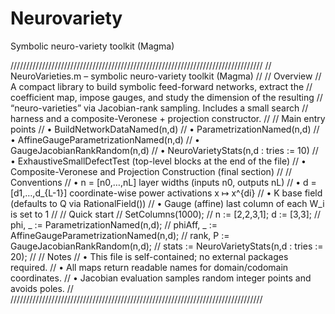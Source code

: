 # Neurovariety
Symbolic neuro-variety toolkit (Magma)

////////////////////////////////////////////////////////////////////////////////
// NeuroVarieties.m – symbolic neuro-variety toolkit (Magma)
//
// Overview
//   A compact library to build symbolic feed-forward networks, extract the
//   coefficient map, impose gauges, and study the dimension of the resulting
//   “neuro-varieties” via Jacobian-rank sampling. Includes a small search
//   harness and a composite-Veronese + projection constructor.
//
// Main entry points
//   • BuildNetworkDataNamed(n,d)
//   • ParametrizationNamed(n,d)
//   • AffineGaugeParametrizationNamed(n,d)
//   • GaugeJacobianRankRandom(n,d)
//   • NeuroVarietyStats(n,d : tries := 10)
//   • ExhaustiveSmallDefectTest  (top-level blocks at the end of the file)
//   • Composite-Veronese and Projection Construction (final section)
//
// Conventions
//   • n = [n0,…,nL]      layer widths (inputs n0, outputs nL)
//   • d = [d1,…,d_{L-1}] coordinate-wise power activations x ↦ x^{di}
//   • K                  base field (defaults to Q via RationalField())
//   • Gauge (affine)     last column of each W_i is set to 1
//
// Quick start
//   SetColumns(1000);
//   n := [2,2,3,1];  d := [3,3];
//   phi, _ := ParametrizationNamed(n,d);
//   phiAff, _ := AffineGaugeParametrizationNamed(n,d);
//   rank, P := GaugeJacobianRankRandom(n,d);
//   stats := NeuroVarietyStats(n,d : tries := 20);
//
// Notes
//   • This file is self-contained; no external packages required.
//   • All maps return readable names for domain/codomain coordinates.
//   • Jacobian evaluation samples random integer points and avoids poles.
//
////////////////////////////////////////////////////////////////////////////////
